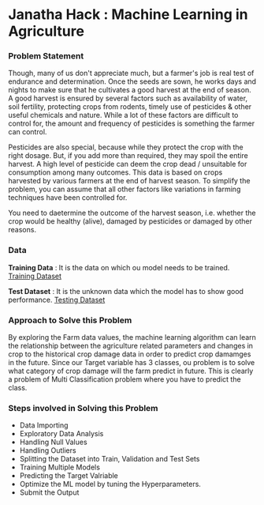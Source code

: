 # Janatha Hack : Machine Learning in Agriculture


### Problem Statement
Though, many of us don't appreciate much, but a farmer's job is real test of endurance and determination. Once the seeds are sown, he works days and nights to make sure that he cultivates a good harvest at the end of season. A good harvest is ensured by several factors such as availability of water, soil fertility, protecting crops from rodents, timely use of pesticides & other useful chemicals and nature. While a lot of these factors are difficult to control for, the amount and frequency of pesticides is something the farmer can control.

Pesticides are also special, because while they protect the crop with the right dosage. But, if you add more than required, they may spoil the entire harvest. A high level of pesticide can deem the crop dead / unsuitable for consumption among many outcomes. This data is based on crops harvested by various farmers at the end of harvest season. To simplify the problem, you can assume that all other factors like variations in farming techniques have been controlled for.

You need to daetermine the outcome of the harvest season, i.e. whether the crop would be healthy (alive), damaged by pesticides or damaged by other reasons.

### Data
**Training Data** : It is the data on which ou model needs to be trained. [Training Dataset](https://github.com/BhargavRE25/DataScience-Portfolio/blob/master/Analytics-Vidhya-Hackathons/Data/train.csv)

**Test Dataset** : It is the unknown data which the model has to show good performance. [Testing Dataset](https://github.com/BhargavRE25/DataScience-Portfolio/blob/master/Analytics-Vidhya-Hackathons/Data/test.csv)

### Approach to Solve this Problem

By exploring the Farm data values, the machine learning algorithm can learn the relationship between the agriculture related parameters and changes in crop to the historical crop damage data in order to predict crop damamges in the future. Since our Target variable has 3 classes, ou problem is to solve what category of crop damage will the farm predict in future. This is clearly a problem of Multi Classification problem where you have to predict the class.

### Steps involved in Solving this Problem
* Data Importing
* Exploratory Data Analysis
* Handling Null Values
* Handling Outliers
* Splitting the Dataset into Train, Validation and Test Sets
* Training Multiple Models
* Predicting the Target Valriable
* Optimize the ML model by tuning the Hyperparameters.
* Submit the Output





